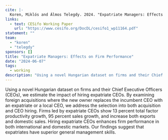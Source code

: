 ```yaml
---
cite: |-
  Koren, Miklós and Álmos Telegdy. 2024. "Expatriate Managers: Effects on Firm Performance"
links:
  - text: CESifo Working Paper
    url: "https://www.cesifo.org/DocDL/cesifo1_wp11164.pdf"
statement: ""
team:
  - "koren"
  - "telegdy"
sponsors: []
title: "Expatriate Managers: Effects on Firm Performance"
date: "2024-06-07"
tags:
  - working
description: "Using a novel Hungarian dataset on firms and their Chief Executive Officers (CEOs), we estimate the impact of hiring expatriate CEOs. By examining foreign acquisitions where the new owner replaces the incumbent CEO with an expatriate or a local CEO, we address the selection into both acquisition and CEO hiring. Firms led by expatriate CEOs show 13 percent total factor productivity growth, 95 percent sales growth, and increase both exports and domestic sales. Hiring expatriate CEOs enhances firm performance in both international and domestic markets. Our findings suggest that expatriates have superior general management skills.\n"
---
```


Using a novel Hungarian dataset on firms and their Chief Executive Officers (CEOs), we estimate the impact of hiring expatriate CEOs. By examining foreign acquisitions where the new owner replaces the incumbent CEO with an expatriate or a local CEO, we address the selection into both acquisition and CEO hiring. Firms led by expatriate CEOs show 13 percent total factor productivity growth, 95 percent sales growth, and increase both exports and domestic sales. Hiring expatriate CEOs enhances firm performance in both international and domestic markets. Our findings suggest that expatriates have superior general management skills.

